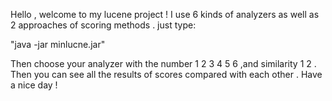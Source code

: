 Hello , welcome to my lucene project !
I use 6 kinds of analyzers as well as 2 approaches of scoring methods .
just type:

"java -jar minlucne.jar"

Then choose your analyzer with the number 1 2 3 4 5 6 ,and similarity 1 2 .
Then you can see all the results of scores compared with each other .
Have a nice day !
